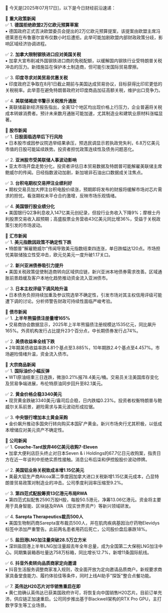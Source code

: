 📅 今天是[2025年07月17日]，以下是今日财经前沿速递：

📌 **重大政策新闻**  
✅ 1. **德国拒绝欧盟2万亿欧元预算草案**  
▪️ 德国政府正式否决欧盟委员会提出的2万亿欧元预算提案，该提案由欧盟主席冯德莱恩在布鲁塞尔宣布仅数小时后遭拒。此举可能加剧欧盟内部财政政策分歧，影响区域经济协调进程。

✅ 2. **加拿大限制钢铁进口应对美国关税**  
▪️ 加拿大宣布削减外国钢铁进口商的免税配额，以缓解国内钢铁行业受特朗普关税冲击的压力。新措施旨在保护本土制造商，但可能引发国际贸易摩擦。

✅ 3. **印度寻求对美贸易优惠关税**  
▪️ 印度政府正争取在8月1日截止期前与美国达成贸易协议，目标获得比印尼更低的关税税率。此举意在避免特朗普政府对印度商品加征高额关税，维护出口竞争力。

✅ 4. **美联储褐皮书警示关税推升通胀**  
▪️ 美联储最新经济报告指出，全美12个地区均出现价格上行压力，企业普遍将关税成本转嫁消费者。预计未来数月通胀可能加速，尤其制造业和建筑业原材料涨幅显著。

📌 **股市新闻**  
✅ 1. **日股面临选举后下行风险**  
▪️ 日本股市或因参议院选举结果承压，预选民调显示若执政党失利，6.8万亿美元市值的日股可能延续跌势。投资者担忧政策连续性及债务问题恶化。

✅ 2. **亚洲股市受美联储人事波动影响**  
▪️ 亚太市场开盘走势分化，投资者评估日本贸易数据及特朗普可能解雇美联储主席鲍威尔的传闻。日经指数波动加剧，新加坡非石油出口数据成关注焦点。

✅ 3. **台积电期权交易押注业绩利好**  
▪️ 期权交易员加大押注台积电股价续涨，预期即将发布的财报将缓解市场对芯片需求的担忧。看涨期权未平仓合约激增，反映市场乐观情绪。

✅ 4. **美国银行股业绩分化**  
▪️ 美国银行Q2净利息收入147亿美元创纪录，但投行业务收入下降9%；摩根士丹利股票交易收入超预期；高盛股票业务营收43亿美元同比增36%，受益于关税政策引发的市场波动。

📌 **汇市新闻**  
✅ 1. **美元指数因政策不确定性下跌**  
▪️ 特朗普"解雇鲍威尔"传闻导致美元指数结束四连涨，单日跌幅达120点。市场担忧美联储独立性受冲击，欧元兑美元一度升破1.17关口。

✅ 2. **新兴亚洲债券吸引力提升**  
▪️ 美国关税政策促使制造商转向区域供应链，新兴亚洲本地债券需求改善。区域通胀前景趋缓及客户本地化趋势推动资金流入亚洲债市。

✅ 3. **日本主权评级下调风险升温**  
▪️ 日本债务负担持续加重及参议院选举不确定性，引发市场对其主权信用评级可能遭下调的讨论。分析师警告财政可持续性面临严峻考验。

📌 **债市新闻**  
✅ 1. **上半年熊猫债注册量增165%**  
▪️ 交易商协会数据显示，2025年上半年熊猫债注册规模达1535亿元，同比飙升165%。外资机构发行占比提升23个百分点，中长期债券发行占74%。

✅ 2. **美债收益率全线下跌**  
▪️ 2年期美债收益率跌4.81个基点至3.885%，10年期跌2.4个基点至4.457%。市场避险情绪升温，资金流入债市。

📌 **大宗商品新闻**  
✅ 1. **国际油价小幅反弹**  
▪️ WTI原油结束三日连跌，微涨0.21%报78.4美元/桶。交易员关注美国库存变化及贸易争端进展，布伦特原油同步回升至82.1美元。

✅ 2. **黄金价格企稳3340美元**  
▪️ 现货黄金跌破3340美元/盎司后企稳，日内跌幅0.23%。投资者权衡特朗普与鲍威尔关系前景，避险需求与美元波动形成拉锯。

✅ 3. **中央银行增加本土黄金采购**  
▪️ 金价飙升推动多国央行转向购买本国矿产黄金。新兴市场央行尤其积极，以低成本增储应对美元资产不确定性。

📌 **公司新闻**  
✅ 1. **Couche-Tard放弃46亿美元收购7-Eleven**  
▪️ 加拿大便利店巨头终止对日本Seven & i Holdings的67.7亿日元收购案，指责日方在近一年谈判中拒绝实质性接触。消息公布后柒和伊控股股价波动停牌。

✅ 2. **美国铝业称关税致成本增1.15亿美元**  
▪️ 美最大铝生产商Alcoa第二季度因加拿大进口关税新增1.15亿美元成本，凸显特朗普贸易政策对制造业的冲击。公司季度利润率压缩至9.2%。

✅ 3. **第四范式配股筹资13亿港元布局RWA**  
▪️ 第四范式拟配售2590万股H股，每股50.5港元，净筹13.06亿港元。资金将主要用于具身智能、区块链及RWA（现实世界资产）等新兴领域研发。

✅ 4. **Sarepta Therapeutics裁员500人**  
▪️ 美国生物制药商Sarepta宣布裁员500人，并在肌肉疾病基因治疗药物Elevidys标签中添加严重警告。此前两名患者用药后死亡，公司股价盘后暴跌18%。

✅ 5. **盐田港LNG加注量突破28.5万立方米**  
▪️ 深圳盐田港上半年LNG加注量超去年全年总量，成为全国第二大保税LNG加注中心。同期集装箱吞吐量达758万标箱，同比增长12.7%，新增11条国际航线。

✅ 6. **抖音外卖转向品质商家定向邀请**  
▪️ 抖音生活服务调整商家准入规则，改全面开放为定向邀请品质商户。新规要求商家具备堂食能力、履约体验佳等条件，同时上线AI助手"探饭"整合点餐功能。

✅ 7. **英伟达H20芯片对华销售重启在即**  
▪️ 黄仁勋确认英伟达已获美国政府许可，将恢复向中国销售H20芯片。目前订单充沛，供应链正加速重启。公司同步推出基于Blackwell架构的RTX Pro GPU，主打数字孪生等工业场景。
